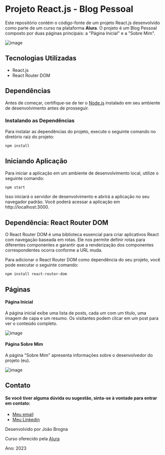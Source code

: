 # Projeto React.js - Blog Pessoal

Este repositório contém o código-fonte de um projeto React.js desenvolvido como parte de um curso na plataforma **Alura**. O projeto é um Blog Pessoal composto por duas páginas principais: a "Página Inicial" e a "Sobre Mim".

![image](https://github.com/brogna00/ola-mundo/assets/93611151/739fc9d0-91ce-453f-9fd0-64b9fcc74671)

## Tecnologias Utilizadas

- React.js
- React Router DOM

## Dependências

Antes de começar, certifique-se de ter o [Node.js](https://nodejs.org/) instalado em seu ambiente de desenvolvimento antes de prosseguir.

### Instalando as Dependências

Para instalar as dependências do projeto, execute o seguinte comando no diretório raiz do projeto:

```bash
npm install
```
## Iniciando Aplicação

Para iniciar a aplicação em um ambiente de desenvolvimento local, utilize o seguinte comando:

```bash
npm start
```

Isso iniciará o servidor de desenvolvimento e abrirá a aplicação no seu navegador padrão. Você poderá acessar a aplicação em http://localhost:3000.

## Dependência: React Router DOM

O React Router DOM é uma biblioteca essencial para criar aplicativos React com navegação baseada em rotas. Ele nos permite definir rotas para diferentes componentes e garantir que a renderização dos componentes correspondentes ocorra conforme a URL muda.

Para adicionar o React Router DOM como dependência do seu projeto, você pode executar o seguinte comando:

```bash
npm install react-router-dom
```

## Páginas

#### Página Inicial

A página inicial exibe uma lista de posts, cada um com um título, uma imagem de capa e um resumo. Os visitantes podem clicar em um post para ver o conteúdo completo.

![image](https://github.com/brogna00/ola-mundo/assets/93611151/feb533ee-ea68-4bfd-a76d-f1a064e6abfc)

#### Página Sobre Mim

A página "Sobre Mim" apresenta informações sobre o desenvolvedor do projeto (eu).

![image](https://github.com/brogna00/ola-mundo/assets/93611151/a996afc9-dd1e-40d4-9410-f5c3f0a8e596)

## Contato

#### Se você tiver alguma dúvida ou sugestão, sinta-se à vontade para entrar em contato:

- [Meu email](brogna2000@gmail.com)
- [Meu Linkedin](https://www.linkedin.com/in/joao-brogna/)




Desenvolvido por João Brogna

Curso oferecido pela [Alura](https://www.alura.com.br/)

Ano: 2023







